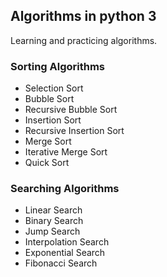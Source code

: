 ## Algorithms in python 3
Learning and practicing algorithms.



### Sorting Algorithms

* Selection Sort
* Bubble Sort
* Recursive Bubble Sort
* Insertion Sort
* Recursive Insertion Sort
* Merge Sort
* Iterative Merge Sort
* Quick Sort

### Searching Algorithms

* Linear Search
* Binary Search
* Jump Search
* Interpolation Search
* Exponential Search
* Fibonacci Search
